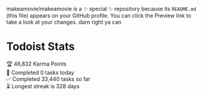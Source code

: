 makeamovie/makeamovie is a ✨ special ✨ repository because its `README.md` (this file) appears on your GitHub profile.
You can click the Preview link to take a look at your changes. darn right ya can

# Todoist Stats

<!-- TODO-IST:START -->
🏆  46,832 Karma Points           
🌸  Completed 0 tasks today           
✅  Completed 33,440 tasks so far           
⏳  Longest streak is 328 days
<!-- TODO-IST:END -->